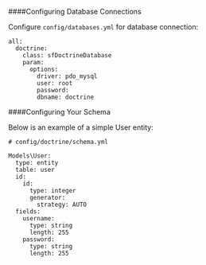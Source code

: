 ####Configuring Database Connections

Configure `config/databases.yml` for database connection:
~~~
all:
  doctrine:
    class: sfDoctrineDatabase
    param:
      options:
        driver: pdo_mysql
        user: root
        password:
        dbname: doctrine
~~~

####Configuring Your Schema

Below is an example of a simple User entity:
~~~
# config/doctrine/schema.yml
 
Models\User:
  type: entity
  table: user
  id:
    id:
      type: integer
      generator:
        strategy: AUTO
  fields:
    username:
      type: string
      length: 255
    password:
      type: string
      length: 255
~~~
